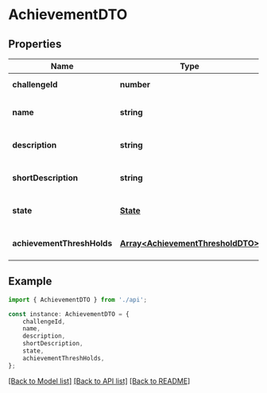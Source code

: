 # AchievementDTO


## Properties

Name | Type | Description | Notes
------------ | ------------- | ------------- | -------------
**challengeId** | **number** |  | [default to undefined]
**name** | **string** |  | [optional] [default to undefined]
**description** | **string** |  | [optional] [default to undefined]
**shortDescription** | **string** |  | [optional] [default to undefined]
**state** | [**State**](State.md) |  | [optional] [default to undefined]
**achievementThreshHolds** | [**Array&lt;AchievementThresholdDTO&gt;**](AchievementThresholdDTO.md) |  | [optional] [default to undefined]

## Example

```typescript
import { AchievementDTO } from './api';

const instance: AchievementDTO = {
    challengeId,
    name,
    description,
    shortDescription,
    state,
    achievementThreshHolds,
};
```

[[Back to Model list]](../README.md#documentation-for-models) [[Back to API list]](../README.md#documentation-for-api-endpoints) [[Back to README]](../README.md)
